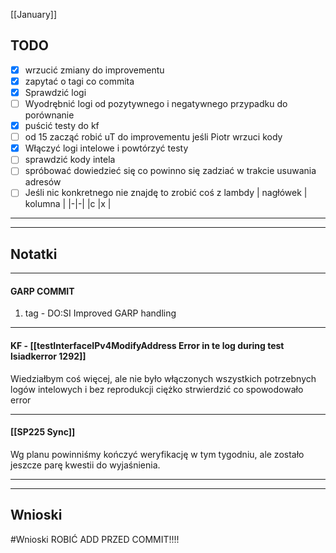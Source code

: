 [[January]]

## TODO
- [x] wrzucić zmiany do improvementu
- [x] zapytać o tagi co commita
- [x] Sprawdzić logi
- [ ] Wyodrębnić logi od pozytywnego i negatywnego przypadku do porównanie
- [x] puścić testy do kf
- [ ] od 15 zacząć robić uT do improvementu jeśli Piotr wrzuci kody
- [x] Włączyć logi intelowe i powtórzyć testy
- [ ] sprawdzić kody intela
- [ ] spróbować dowiedzieć się co powinno się zadziać w trakcie usuwania adresów
- [ ] Jeśli nic konkretnego nie znajdę to zrobić coś z lambdy
| nagłówek | kolumna |
|-|-|
|c |x |

---
---
## Notatki
---
#### GARP COMMIT
1. tag - DO:SI Improved GARP handling


---
#### KF - [[testInterfaceIPv4ModifyAddress Error in te log during test lsiadkerror 1292]]

Wiedziałbym coś więcej, ale nie było włączonych wszystkich potrzebnych logów intelowych i bez reprodukcji ciężko strwierdzić co spowodowało error

---
#### [[SP225 Sync]]
Wg planu powinniśmy kończyć weryfikację w tym tygodniu, ale zostało jeszcze parę kwestii do wyjaśnienia.

---
---
## Wnioski
#Wnioski ROBIĆ ADD PRZED COMMIT!!!!